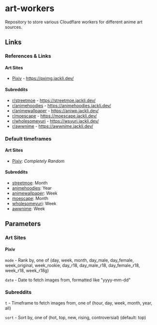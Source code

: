 # art-workers

Repository to store various Cloudflare workers for different anime art sources.

## Links

### References & Links

#### Art Sites

- [Pixiv](https://www.pixiv.net/) - https://pximg.jackli.dev/

#### Subreddits

- [r/streetmoe](https://www.reddit.com/r/streetmoe/) - https://streetmoe.jackli.dev/
- [r/animehoodies](https://www.reddit.com/r/animehoodies/) - https://animehoodies.jackli.dev/
- [r/animewallpaper](https://www.reddit.com/r/animewallpaper/) - https://aniwp.jackli.dev/
- [r/moescape](https://www.reddit.com/r/moescape/) - https://moescape.jackli.dev/
- [r/wholesomeyuri](https://www.reddit.com/r/wholesomeyuri/) - https://wsyuri.jackli.dev/
- [r/awwnime](https://www.reddit.com/r/awwnime/) - https://awwnime.jackli.dev/

### Default timeframes

#### Art Sites

- [Pixiv](https://pximg.jackli.dev/): *Completely Random*

#### Subreddits

- [streetmoe](https://streetmoe.jackli.dev/): Month
- [animehoodies](https://animehoodies.jackli.dev/): Year
- [animewallpaper](https://aniwp.jackli.dev/): Week
- [moescape](https://moescape.jackli.dev/): Month
- [wholesomeyuri](https://wsyuri.jackli.dev/): Week
- [awwnime](https://awwnime.jackli.dev/): Week

## Parameters

### Art Sites

#### Pixiv

`mode` - Rank by, one of (day, week, month, day_male, day_female, week_original, week_rookie, day_r18, day_male_r18, day_female_r18, week_r18, week_r18g)

`date` - Date to fetch images from, formatted like "yyyy-mm-dd"

### Subreddits

`t` - Timeframe to fetch images from, one of (hour, day, week, month, year, all)

`sort` - Sort by, one of (hot, top, new, rising, controversial) (default: top)

